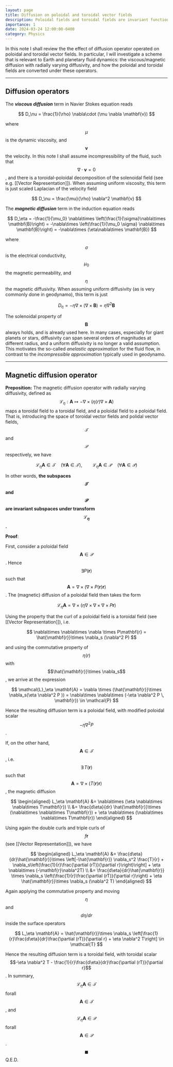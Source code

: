 ```yaml
---
layout: page
title: Diffusion on poloidal and toroidal vector fields
description: Poloidal fields and toroidal fields are invariant function spaces under magnetic diffusion, even with radially varying diffusivity
importance: 1
date: 2024-03-24 12:00:00-0400
category: Physics
---
```


In this note I shall review the the effect of diffusion operator operated on poloidal and toroidal vector fields. In particular, I will investigate a scheme that is relevant to Earth and planetary fluid dynamics: the viscous/magnetic diffusion with radially varying diffusivity, and how the poloidal and toroidal fields are converted under these operators.

---
## Diffusion operators

The ***viscous diffusion*** term in Navier Stokes equation reads

$$
D_\nu = \frac{1}{\rho} \nabla\cdot (\mu \nabla \mathbf{v})
$$

where $$\mu$$ is the dynamic viscosity, and $$\mathbf{v}$$ the velocity. In this note I shall assume incompressibility of the fluid, such that $$\nabla\cdot \mathbf{v} = 0$$, and there is a toroidal-poloidal decomposition of the solenoidal field (see e.g. [[Vector Representation]]). When assuming uniform viscosity, this term is just scaled Laplacian of the velocity field

$$
D_\nu = \frac{\mu}{\rho} \nabla^2 \mathbf{v}
$$

The ***magnetic diffusion*** term in the induction equation reads

$$
D_\eta = -\frac{1}{\mu_0} \nabla\times \left(\frac{1}{\sigma}\nabla\times \mathbf{B}\right) = -\nabla\times \left(\frac{1}{\mu_0 \sigma} \nabla\times \mathbf{B}\right) = -\nabla\times (\eta\nabla\times \mathbf{B})
$$

where $$\sigma$$ is the electrical conductivity, $$\mu_0$$ the magnetic permeability, and $$\eta$$ the magnetic diffusivity. When assuming uniform diffusivity (as is very commonly done in geodynamo), this term is just

$$
D_\eta = -\eta \nabla\times(\nabla\times \mathbf{B}) = \eta \nabla^2 \mathbf{B}
$$

The solenoidal property of $$\mathbf{B}$$ always holds, and is already used here. In many cases, especially for giant planets or stars, diffusivity can span several orders of magnitudes at different radius, and a uniform diffusivity is no longer a valid assumption. This motivates the so-called *anelastic approximation* for the fluid flow, in contrast to the *incompressible approximation* typically used in geodynamo.

---
## Magnetic diffusion operator

**Preposition:** The magnetic diffusion operator with radially varying diffusivity, defined as 
$$
\mathcal{L}_\eta: \mathbf{A} \mapsto -\nabla\times (\eta(r) \nabla\times \mathbf{A})
$$maps a toroidal field to a toroidal field, and a poloidal field to a poloidal field. That is, introducing the space of toroidal vector fields and polidal vector fields, $$\mathcal{T}$$ and $$\mathcal{P}$$ respectively, we have

$$
\mathcal{L}_\eta \mathbf{A}\in \mathcal{T}\quad (\forall \mathbf{A}\in \mathcal{T}),\qquad
\mathcal{L}_\eta \mathbf{A}\in \mathcal{P}\quad (\forall \mathbf{A}\in \mathcal{P})
$$

In other words, **the subspaces $$\mathcal{T}$$ and $$\mathcal{P}$$ are invariant subspaces under transform $$\mathcal{L}_\eta$$.**

**Proof**: 

First, consider a poloidal field $$\mathbf{A}\in \mathcal{P}$$. Hence $$\exists P(\mathbf{r})$$ such that $$\mathbf{A} = \nabla\times (\nabla\times P(\mathbf{r})\mathbf{r})$$. The (magnetic) diffusion of a poloidal field then takes the form

$$
\mathcal{L}_\eta \mathbf{A} = \nabla\times (\eta \nabla\times \nabla\times  \nabla\times P\mathbf{r})
$$

Using the property that the curl of a poloidal field is a toroidal field (see [[Vector Representation]]), i.e.

$$
\nabla\times \nabla\times \nabla \times P\mathbf{r} = \hat{\mathbf{r}}\times \nabla_s (\nabla^2 P)
$$

and using the commutative property of $$\eta(r)$$ with $$\hat{\mathbf{r}}\times \nabla_s$$, we arrive at the expression

$$
\mathcal{L}_\eta \mathbf{A} = \nabla \times (\hat{\mathbf{r}}\times \nabla_s(\eta \nabla^2 P )) = \nabla\times \nabla\times (-\eta \nabla^2 P \, \mathbf{r}) \in \mathcal{P}
$$

Hence the resulting diffusion term is a poloidal field, with modified poloidal scalar $$-\eta \nabla^2 P$$.

If, on the other hand, $$\mathbf{A} \in \mathcal{T}$$, i.e. $$\exists \, T(\mathbf{r})$$ such that $$\mathbf{A} = \nabla\times (T(\mathbf{r}) \mathbf{r})$$, the magnetic diffusion

$$
\begin{aligned}
L_\eta \mathbf{A} &= \nabla\times (\eta \nabla\times \nabla\times T\mathbf{r}) \\
&= \frac{d\eta}{dr} \hat{\mathbf{r}}\times (\nabla\times \nabla\times T\mathbf{r}) + \eta \nabla\times (\nabla\times \nabla\times T\mathbf{r})
\end{aligned}
$$

Using again the double curls and triple curls of $$f\mathbf{r}$$ (see [[Vector Representation]]), we have

$$
\begin{aligned}
L_\eta \mathbf{A} &= \frac{d\eta}{dr}\hat{\mathbf{r}}\times \left[-\hat{\mathbf{r}} \nabla_s^2 \frac{T}{r} + \nabla_s\left(\frac{1}{r}\frac{\partial (rT)}{\partial r}\right)\right] + \eta \nabla\times (-\mathbf{r}\nabla^2T) \\
&= \frac{d\eta}{dr}\hat{\mathbf{r}} \times \nabla_s \left(\frac{1}{r}\frac{\partial (rT)}{\partial r}\right) + \eta \hat{\mathbf{r}}\times \nabla_s (\nabla^2 T)
\end{aligned}
$$

Again applying the commutative property and moving $$\eta$$ and $$d\eta/dr$$ inside the surface operators

$$
L_\eta \mathbf{A} = \hat{\mathbf{r}}\times \nabla_s \left[\frac{1}{r}\frac{d\eta}{dr}\frac{\partial (rT)}{\partial r} + \eta \nabla^2 T\right] \in \mathcal{T}
$$

Hence the resulting diffusion term is a toroidal field, with toroidal scalar $$-\eta \nabla^2 T - \frac{1}{r}\frac{d\eta}{dr}\frac{\partial (rT)}{\partial r}$$.
In summary, $$\mathcal{L}_\eta \mathbf{A} \in \mathcal{T}$$ forall $$\mathbf{A}\in \mathcal{T}$$, and $$\mathcal{L}_\eta \mathbf{A} \in \mathcal{P}$$ forall $$\mathbf{A}\in \mathcal{P}$$.      $$\blacksquare$$   Q.E.D.


